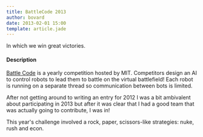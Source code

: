 ```yaml
---
title: BattleCode 2013
author: bovard
date: 2013-02-01 15:00
template: article.jade
---
```


In which we win great victories.

<span class="more"><span>

#### Description
[Battle Code](http://battlecode.org/) is a yearly competition hosted by MIT.
Competitors design an AI to control robots to lead them to battle on the virtual battlefield!
Each robot is running on a separate thread so communication between bots is limited.

After not getting around to writing an entry for 2012 I was a bit ambivalent about
participating in 2013 but after it was clear that I had a good team that was actually
going to contribute, I was in!

This year's challenge involved a rock, paper, scissors-like strategies: nuke, rush and econ.